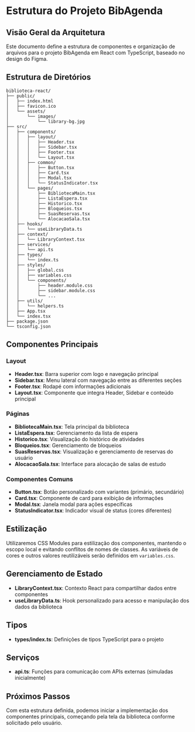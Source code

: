 # Estrutura do Projeto BibAgenda

## Visão Geral da Arquitetura
Este documento define a estrutura de componentes e organização de arquivos para o projeto BibAgenda em React com TypeScript, baseado no design do Figma.

## Estrutura de Diretórios

```
biblioteca-react/
├── public/
│   ├── index.html
│   ├── favicon.ico
│   └── assets/
│       └── images/
│           └── library-bg.jpg
├── src/
│   ├── components/
│   │   ├── layout/
│   │   │   ├── Header.tsx
│   │   │   ├── Sidebar.tsx
│   │   │   ├── Footer.tsx
│   │   │   └── Layout.tsx
│   │   ├── common/
│   │   │   ├── Button.tsx
│   │   │   ├── Card.tsx
│   │   │   ├── Modal.tsx
│   │   │   └── StatusIndicator.tsx
│   │   └── pages/
│   │       ├── BibliotecaMain.tsx
│   │       ├── ListaEspera.tsx
│   │       ├── Historico.tsx
│   │       ├── Bloqueios.tsx
│   │       ├── SuasReservas.tsx
│   │       └── AlocacaoSala.tsx
│   ├── hooks/
│   │   └── useLibraryData.ts
│   ├── context/
│   │   └── LibraryContext.tsx
│   ├── services/
│   │   └── api.ts
│   ├── types/
│   │   └── index.ts
│   ├── styles/
│   │   ├── global.css
│   │   ├── variables.css
│   │   └── components/
│   │       ├── header.module.css
│   │       ├── sidebar.module.css
│   │       └── ...
│   ├── utils/
│   │   └── helpers.ts
│   ├── App.tsx
│   └── index.tsx
├── package.json
└── tsconfig.json
```

## Componentes Principais

### Layout
- **Header.tsx**: Barra superior com logo e navegação principal
- **Sidebar.tsx**: Menu lateral com navegação entre as diferentes seções
- **Footer.tsx**: Rodapé com informações adicionais
- **Layout.tsx**: Componente que integra Header, Sidebar e conteúdo principal

### Páginas
- **BibliotecaMain.tsx**: Tela principal da biblioteca
- **ListaEspera.tsx**: Gerenciamento da lista de espera
- **Historico.tsx**: Visualização do histórico de atividades
- **Bloqueios.tsx**: Gerenciamento de bloqueios
- **SuasReservas.tsx**: Visualização e gerenciamento de reservas do usuário
- **AlocacaoSala.tsx**: Interface para alocação de salas de estudo

### Componentes Comuns
- **Button.tsx**: Botão personalizado com variantes (primário, secundário)
- **Card.tsx**: Componente de card para exibição de informações
- **Modal.tsx**: Janela modal para ações específicas
- **StatusIndicator.tsx**: Indicador visual de status (cores diferentes)

## Estilização
Utilizaremos CSS Modules para estilização dos componentes, mantendo o escopo local e evitando conflitos de nomes de classes. As variáveis de cores e outros valores reutilizáveis serão definidos em `variables.css`.

## Gerenciamento de Estado
- **LibraryContext.tsx**: Contexto React para compartilhar dados entre componentes
- **useLibraryData.ts**: Hook personalizado para acesso e manipulação dos dados da biblioteca

## Tipos
- **types/index.ts**: Definições de tipos TypeScript para o projeto

## Serviços
- **api.ts**: Funções para comunicação com APIs externas (simuladas inicialmente)

## Próximos Passos
Com esta estrutura definida, podemos iniciar a implementação dos componentes principais, começando pela tela da biblioteca conforme solicitado pelo usuário.
